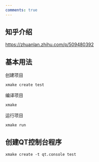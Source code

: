 ```yaml
---
comments: true
---
```


## 知乎介绍
https://zhuanlan.zhihu.com/p/509480392

## 基本用法
创建项目
```bash
xmake create test
```
编译项目
```bash
xmake
```
运行项目
```bash
xmake run
```


## 创建QT控制台程序
```shell
xmake create -t qt.console test
```